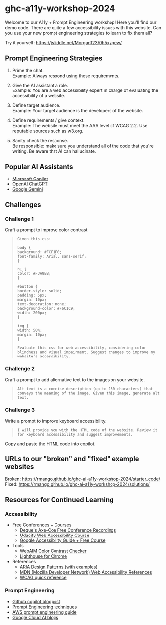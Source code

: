 # ghc-a11y-workshop-2024
Welcome to our A11y + Prompt Engineering workshop! Here you'll find our demo code. There are quite a few accessibility issues with this website. Can you use your new prompt engineering strategies to learn to fix them all?

Try it yourself: https://jsfiddle.net/Morgan123/0h5xypew/

## Prompt Engineering Strategies
1. Prime the chat. \
Example: Always respond using these requirements.

2. Give the AI assistant a role. \
Example: You are a web accessibility expert in charge of evaluating the accessibility of a website.

3. Define target audience. \
Example: Your target audience is the developers of the website.

4. Define requirements / give context. \
Example: The website must meet the AAA level of WCAG 2.2. Use reputable sources such as w3.org.

5. Sanity check the response. \
Be responsible: make sure you understand all of the code that you're writing. Be aware that AI can hallucinate.

## Popular AI Assistants 
- [Microsoft Copilot](copilot.microsoft.com)
- [OpenAI ChatGPT](chatgpt.com)
- [Google Gemini](gemini.google.com)

## Challenges
### Challenge 1
Craft a prompt to improve color contrast
>```
> Given this css:
>
>body {
>background: #FCF1F0;
>font-family: Arial, sans-serif;
>}
>
>h1 {
>color: #F3A8BB;
>}
>
>#button {
>border-style: solid;
>padding: 5px;
>margin: 10px;
>text-decoration: none;
>background-color: #F6C1C9;
>width: 200px;
>}
>
>img {
>width: 50%;
>margin: 10px;
>}
>
>Evaluate this css for web accessibility, considering color blindness and visual impairment. Suggest changes to improve my website’s accessibility.
>```
### Challenge 2
Craft a prompt to add alternative text to the images on your website. 
>```
>Alt text is a concise description (up to 150 characters) that conveys the meaning of the image. Given this image, generate alt text.
>```

### Challenge 3
Write a prompt to improve keyboard accessibility. 
>```
>I will provide you with the HTML code of the website. Review it for keyboard accessibility and suggest improvements. 
>```
Copy and paste the HTML code into copilot. 
## URLs to our "broken" and "fixed" example websites
Broken: https://rmango.github.io/ghc-ai-a11y-workshop-2024/starter_code/ \
Fixed: https://rmango.github.io/ghc-ai-a11y-workshop-2024/solutions/

## Resources for Continued Learning

### Accessibility
- Free Conferences + Courses
  - [Deque's Axe-Con Free Conference Recordings](https://www.deque.com/axe-con/)
  - [Udacity Web Accessibility Course](https://www.udacity.com/course/web-accessibility--ud891)
  - [Google Accessibility Guide + Free Course](https://web.dev/accessible)
- Tools
  - [WebAIM Color Contrast Checker](https://webaim.org/resources/contrastchecker/)
  - [Lighthouse for Chrome](https://chromewebstore.google.com/detail/lighthouse/blipmdconlkpinefehnmjammfjpmpbjk?pli=1)
- References
  - [ARIA Design Patterns (with examples)](https://www.w3.org/WAI/ARIA/apg/patterns/)
  - [MDN (Mozilla Developer Network) Web Accessibility References](https://developer.mozilla.org/en-US/docs/Web/Accessibility)
  - [WCAG quick reference](https://www.w3.org/WAI/WCAG21/quickref/)

### Prompt Engineering
- [Github copilot blogpost](https://github.blog/2023-10-09-prompting-github-copilot-chat-to-become-your-personal-ai-assistant-for-accessibility/)
- [Prompt Engineering techniques](https://www.promptingguide.ai/techniques)
- [AWS prompt engineering guide](https://partyrock.aws/u/js2222/zEj353AmT/Prompt-Engineering-Guide-Introduction)
- [Google Cloud AI blogs](https://cloud.google.com/discover/?hl=en)
